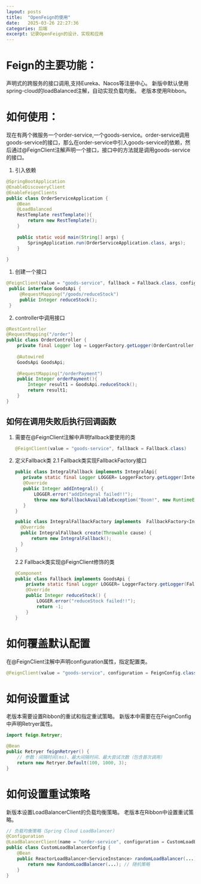 ```yaml
---
layout: posts
title:  "OpenFeign的使用"
date:   2025-03-26 22:27:36
categories: 后端
excerpt: 记录OpenFeign的设计、实现和应用
---
```

# Feign的主要功能：
声明式的跨服务的接口调用,支持Eureka、Nacos等注册中心。
新版中默认使用spring-cloud的loadBalanced注解，自动实现负载均衡。
老版本使用Ribbon。

# 如何使用：
  现在有两个微服务一个order-service,一个goods-service。order-service调用goods-service的接口，那么在order-service中引入goods-service的依赖，然后通过@FeignClient注解声明一个接口，接口中的方法就是调用goods-service的接口。
  1. 引入依赖
   
  ```java 
  @SpringBootApplication
  @EnableDiscoveryClient
  @EnableFeignClients
  public class OrderServiceApplication {
      @Bean
      @LoadBalanced
      RestTemplate restTemplate(){
          return new RestTemplate();
      }
      
      public static void main(String[] args) {
          SpringApplication.run(OrderServiceApplication.class, args);
      }
      
  }
  ```

  1. 创建一个接口
   ```java
   @FeignClient(value = "goods-service", fallback = Fallback.class, configuration = FeignConfig.class)
    public interface GoodsApi {
        @RequestMapping("/goods/reduceStock")
        public Integer reduceStock();
    }
   ```

  2. controller中调用接口
   ```java
   @RestController
   @RequestMapping("/order")
   public class OrderController {
       private final Logger log = LoggerFactory.getLogger(OrderController.class);
      
       @Autowired
       GoodsApi GoodsApi;
       
       @RequestMapping("/orderPayment")
       public Integer orderPayment(){
           Integer result1 = GoodsApi.reduceStock();
           return result1;
       }
   }
   ```

## 如何在调用失败后执行回调函数
1. 需要在@FeignClient注解中声明fallback要使用的类
   ```java
   @FeignClient(value = "goods-service", fallback = Fallback.class)
   ```
2. 定义Fallback类
   2.1 Fallback类实现FallbackFactory接口
   ```java
   public class IntegralFallback implements IntegralApi{
      private static final Logger LOGGER= LoggerFactory.getLogger(IntegralFallback.class);
      @Override
      public Integer addIntegral() {
          LOGGER.error("addIntegral failed!!");
          throw new NoFallbackAvailableException("Boom!", new RuntimeException());
      }
   }
   ```
   ```java
   public class IntegralFallbackFactory implements  FallbackFactory<IntegralFallback> {
     @Override
     public IntegralFallback create(Throwable cause) {
         return new IntegralFallback();
     }
   }
   ```
   2.2 Fallback类实现@FeignClient修饰的类
   ```java
   @Component
   public class Fallback implements GoodsApi {
       private static final Logger LOGGER= LoggerFactory.getLogger(Fallback. class);
       @Override
       public Integer reduceStock() {
           LOGGER.error("reduceStock failed!!");
           return -1;
       }
   }
   ```

# 如何覆盖默认配置
在@FeignClient注解中声明configuration属性，指定配置类。
```java
@FeignClient(value = "goods-service", configuration = FeignConfig.class)
```

# 如何设置重试
老版本需要设置Ribbon的重试和指定重试策略。
新版本中需要在在FeignConfig中声明Retryer属性。
```java
import feign.Retryer;

@Bean
public Retryer feignRetryer() {
    // 参数：间隔时间(ms)、最大间隔时间、最大尝试次数（包含首次调用）
    return new Retryer.Default(100, 1000, 3);
}
```
# 如何设置重试策略
新版本设置LoadBalancerClient的负载均衡策略。
老版本在Ribbon中设置重试策略。
```java
// 负载均衡策略（Spring Cloud LoadBalancer）
@Configuration
@LoadBalancerClient(name = "order-service", configuration = CustomLoadBalancerConfig.class)
public class CustomLoadBalancerConfig {
    @Bean
    public ReactorLoadBalancer<ServiceInstance> randomLoadBalancer(...) {
        return new RandomLoadBalancer(...); // 随机策略
    }
}
```
